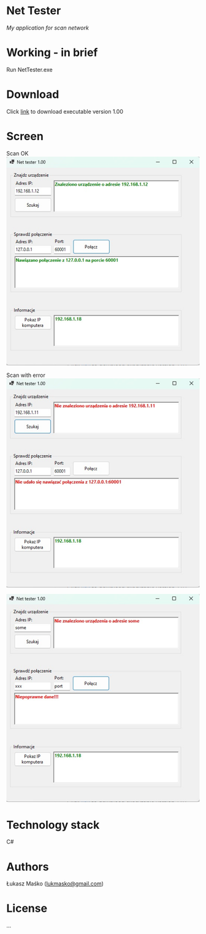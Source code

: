 # Net Tester
_My application for scan network_

# Working - in brief
Run NetTester.exe

# Download
Click [link](https://github.com/lukmasko/RcpParser/raw/main/NetTester_latest_portable.zip) to download executable version 1.00

# Screen
Scan OK
![Scan OK](images/allok.jpg)

Scan with error
![Scan with error](images/errors.jpg)

![Valid danta](images/valid.jpg)

# Technology stack
 C#
    
# Authors
Łukasz Maśko (lukmasko@gmail.com)

# License
...